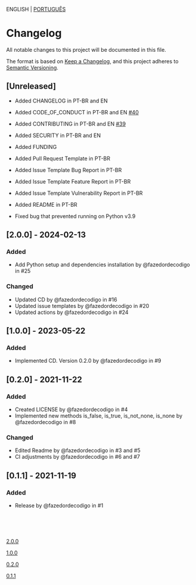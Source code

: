 ENGLISH | [PORTUGUÊS](./CHANGELOG.md)

# Changelog

All notable changes to this project will be documented in this file.

The format is based on [Keep a Changelog](https://keepachangelog.com/pt-BR/1.1.0/),
and this project adheres to [Semantic Versioning](https://semver.org/lang/pt-BR/spec/v2.0.0.html).

## [Unreleased]

- Added CHANGELOG in PT-BR and EN
- Added CODE_OF_CONDUCT in PT-BR and EN [#40](https://github.com/fazedordecodigo/PyFlunt/issues/40)
- Added CONTRIBUTING in PT-BR and EN [#39](https://github.com/fazedordecodigo/PyFlunt/issues/39)
- Added SECURITY in PT-BR and EN
- Added FUNDING
- Added Pull Request Template in PT-BR
- Added Issue Template Bug Report in PT-BR
- Added Issue Template Feature Report in PT-BR
- Added Issue Template Vulnerability Report in PT-BR
- Added README in PT-BR

- Fixed bug that prevented running on Python v3.9


## [2.0.0] - 2024-02-13
### Added

- Add Python setup and dependencies installation by @fazedordecodigo in #25

### Changed

- Updated CD by @fazedordecodigo in #16
- Updated issue templates by @fazedordecodigo in #20
- Updated actions by @fazedordecodigo in #24

## [1.0.0] - 2023-05-22
### Added

- Implemented CD. Version 0.2.0 by @fazedordecodigo in #9

## [0.2.0] - 2021-11-22
### Added

- Created LICENSE by @fazedordecodigo in #4
- Implemented new methods is_false, is_true, is_not_none, is_none by @fazedordecodigo in #8

### Changed

- Edited Readme by @fazedordecodigo in #3 and #5
- CI adjustments by @fazedordecodigo in #6 and #7

## [0.1.1] - 2021-11-19
### Added

- Release by @fazedordecodigo in #1



<br>
<br>
<br>

[2.0.0](https://github.com/fazedordecodigo/PyFlunt/compare/0.2.0...v2.0.0)

[1.0.0](https://github.com/fazedordecodigo/PyFlunt/compare/0.2.0...v)

[0.2.0](https://github.com/fazedordecodigo/PyFlunt/compare/0.1.1...0.2.0)

[0.1.1](https://github.com/fazedordecodigo/PyFlunt/commits/0.1.1)
